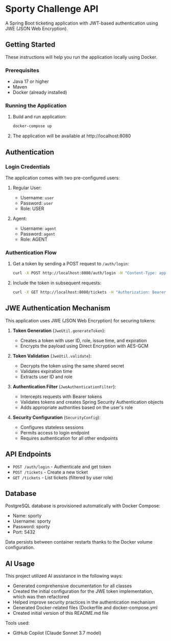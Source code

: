 # Sporty Challenge API

A Spring Boot ticketing application with JWT-based authentication using JWE (JSON Web Encryption).

## Getting Started

These instructions will help you run the application locally using Docker.

### Prerequisites

- Java 17 or higher
- Maven
- Docker (already installed)

### Running the Application

1. Build and run application:
   ```bash
   docker-compose up

2. The application will be available at http://localhost:8080

## Authentication

### Login Credentials

The application comes with two pre-configured users:

1. Regular User:
    - Username: `user`
    - Password: `user`
    - Role: USER

2. Agent:
    - Username: `agent`
    - Password: `agent`
    - Role: AGENT

### Authentication Flow

1. Get a token by sending a POST request to `/auth/login`:
   ```bash
   curl -X POST http://localhost:8080/auth/login -H "Content-Type: application/json" -d '{"username":"user","password":"user"}'
   ```

2. Include the token in subsequent requests:
   ```bash
   curl -X GET http://localhost:8080/tickets -H "Authorization: Bearer YOUR_TOKEN_HERE"
   ```

## JWE Authentication Mechanism

This application uses JWE (JSON Web Encryption) for securing tokens:

1. **Token Generation** (`JweUtil.generateToken`):
    - Creates a token with user ID, role, issue time, and expiration
    - Encrypts the payload using Direct Encryption with AES-GCM

2. **Token Validation** (`JweUtil.validate`):
    - Decrypts the token using the same shared secret
    - Validates expiration time
    - Extracts user ID and role

3. **Authentication Filter** (`JweAuthenticationFilter`):
    - Intercepts requests with Bearer tokens
    - Validates tokens and creates Spring Security Authentication objects
    - Adds appropriate authorities based on the user's role

4. **Security Configuration** (`SecurityConfig`):
    - Configures stateless sessions
    - Permits access to login endpoint
    - Requires authentication for all other endpoints

## API Endpoints

- `POST /auth/login` - Authenticate and get token
- `POST /tickets` - Create a new ticket
- `GET /tickets` - List tickets (filtered by user role)

## Database

PostgreSQL database is provisioned automatically with Docker Compose:
- Name: sporty
- Username: sporty
- Password: sporty
- Port: 5432

Data persists between container restarts thanks to the Docker volume configuration.

## AI Usage

This project utilized AI assistance in the following ways:

- Generated comprehensive documentation for all classes
- Created the initial configuration for the JWE token implementation, which was then refactored
- Helped improve security practices in the authentication mechanism
- Generated Docker-related files (Dockerfile and docker-compose.yml
- Created initial version of this README.md file

Tools used:
- GitHub Copilot (Claude Sonnet 3.7 model)